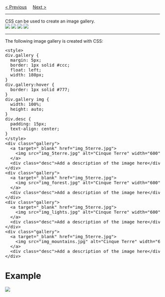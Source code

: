 <a href="/CSS/Dropdown.md">&lt; Previous</a>
&nbsp;&nbsp;&nbsp;
<a href="/CSS/ImageSprites.md">Next &gt;</a>
<hr>
CSS can be used to create an image gallery.
<br>
<img src="https://i.imgur.com/pm8imha.png">
<img src="https://i.imgur.com/SvodqWN.png">
<img src="https://i.imgur.com/ZxE0ZjY.png">
<img src="https://i.imgur.com/Sq1tP3B.png">
<hr>
The following image gallery is created with CSS:
<pre>
&lt;style&gt;
div.gallery {
  margin: 5px;
  border: 1px solid #ccc;
  float: left;
  width: 180px;
}
div.gallery:hover {
  border: 1px solid #777;
}
div.gallery img {
  width: 100%;
  height: auto;
}
div.desc {
  padding: 15px;
  text-align: center;
}
&lt;/style&gt;
&lt;div class="gallery"&gt;
  &lt;a target="_blank" href="img_5terre.jpg"&gt;
    &lt;img src="img_5terre.jpg" alt="Cinque Terre" width="600" height="400"&gt;
  &lt;/a&gt;
  &lt;div class="desc"&gt;Add a description of the image here&lt;/div&gt;
&lt;/div&gt;
&lt;div class="gallery"&gt;
  &lt;a target="_blank" href="img_5terre.jpg"&gt;
    &lt;img src="img_forest.jpg" alt="Cinque Terre" width="600" height="400"&gt;
  &lt;/a&gt;
  &lt;div class="desc"&gt;Add a description of the image here&lt;/div&gt;
&lt;/div&gt;
&lt;div class="gallery"&gt;
  &lt;a target="_blank" href="img_5terre.jpg"&gt;
    &lt;img src="img_lights.jpg" alt="Cinque Terre" width="600" height="400"&gt;
  &lt;/a&gt;
  &lt;div class="desc"&gt;Add a description of the image here&lt;/div&gt;
&lt;/div&gt;
&lt;div class="gallery"&gt;
  &lt;a target="_blank" href="img_5terre.jpg"&gt;
    &lt;img src="img_mountains.jpg" alt="Cinque Terre" width="600" height="400"&gt;
  &lt;/a&gt;
  &lt;div class="desc"&gt;Add a description of the image here&lt;/div&gt;
&lt;/div&gt;
</pre>
<h1>Example</h1>
<img src="https://i.imgur.com/VhXk4X3.jpg">
